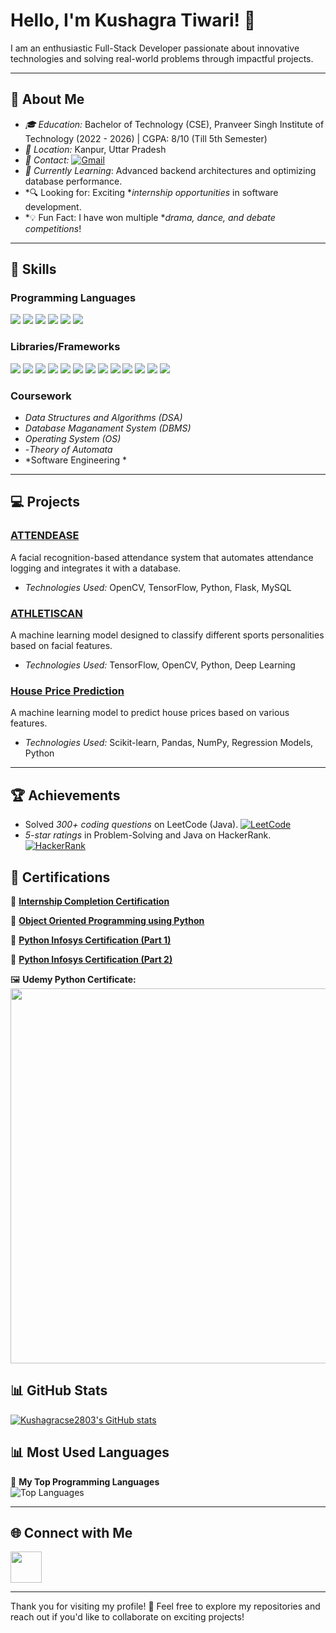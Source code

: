 # Hello, I'm Kushagra Tiwari! 👋

I am an enthusiastic Full-Stack Developer passionate about innovative technologies and solving real-world problems through impactful projects.

---

## 🌟 About Me
- *🎓 Education:* Bachelor of Technology (CSE), Pranveer Singh Institute of Technology (2022 - 2026) | CGPA: 8/10 (Till 5th Semester)
- *📍 Location:* Kanpur, Uttar Pradesh
- *👋 Contact:* [![Gmail](https://img.shields.io/badge/-Gmail-D14836?style=flat-square&logo=gmail&logoColor=white)](mailto:kushagracse.techai@gmail.com)
- *🌱 Currently Learning*: Advanced backend architectures and optimizing database performance.  
- *🔍 Looking for: Exciting **internship opportunities* in software development.  
- *💡 Fun Fact: I have won multiple **drama, dance, and debate competitions*!  
---

## 🚀 Skills

### Programming Languages
<p>  
  <img src="https://img.shields.io/badge/-Java-007396?style=for-the-badge&logo=java&logoColor=white">  
  <img src="https://img.shields.io/badge/-Python-3776AB?style=for-the-badge&logo=python&logoColor=white">    
  <img src="https://img.shields.io/badge/-HTML5-E34F26?style=for-the-badge&logo=html5&logoColor=white">  
  <img src="https://img.shields.io/badge/-CSS3-1572B6?style=for-the-badge&logo=css3&logoColor=white">  
  <img src="https://img.shields.io/badge/-JavaScript-F7DF1E?style=for-the-badge&logo=javascript&logoColor=black">  
  <img src="https://img.shields.io/badge/-SQL-4479A1?style=for-the-badge&logo=MySQL&logoColor=white">   
  
</p>  


### Libraries/Frameworks
<p>  
  <img src="https://img.shields.io/badge/-SQLite-003B57?style=for-the-badge&logo=sqlite&logoColor=white">  
  <img src="https://img.shields.io/badge/-MySQL-4479A1?style=for-the-badge&logo=mysql&logoColor=white">  
  <img src="https://img.shields.io/badge/-Django-092E20?style=for-the-badge&logo=django&logoColor=white">  
  <img src="https://img.shields.io/badge/-Tkinter-ffcc00?style=for-the-badge&logo=python&logoColor=black">  
  <img src="https://img.shields.io/badge/-Machine%20Learning-FF6F00?style=for-the-badge&logo=opencv&logoColor=white">  
  <img src="https://img.shields.io/badge/-Pandas-150458?style=for-the-badge&logo=pandas&logoColor=white">  
  <img src="https://img.shields.io/badge/-NumPy-013243?style=for-the-badge&logo=numpy&logoColor=white">  
  <img src="https://img.shields.io/badge/-Scikit%20Learn-F7931E?style=for-the-badge&logo=scikitlearn&logoColor=black">  
  <img src="https://img.shields.io/badge/-TensorFlow-FF6F00?style=for-the-badge&logo=tensorflow&logoColor=white">  
  <img src="https://img.shields.io/badge/-PyTorch-EE4C2C?style=for-the-badge&logo=pytorch&logoColor=white">  
  <img src="https://img.shields.io/badge/-OpenCV-5C3EE8?style=for-the-badge&logo=opencv&logoColor=white"> 
  <img src="https://img.shields.io/badge/-Git-F05032?style=for-the-badge&logo=git&logoColor=white">  
  <img src="https://img.shields.io/badge/-VSCode-007ACC?style=for-the-badge&logo=visual-studio-code&logoColor=white">  
</p>  


### Coursework
- *Data Structures and Algorithms (DSA)*
- *Database Maganament System (DBMS)*
- *Operating System (OS)*
- -*Theory of Automata*
- *Software Engineering *
---
## 💻 Projects

### [ATTENDEASE](https://github.com/yourusername/Attendease)
A facial recognition-based attendance system that automates attendance logging and integrates it with a database.  
- *Technologies Used:* OpenCV, TensorFlow, Python, Flask, MySQL  

### [ATHLETISCAN](https://github.com/yourusername/Athletiscan)
A machine learning model designed to classify different sports personalities based on facial features.  
- *Technologies Used:* TensorFlow, OpenCV, Python, Deep Learning  

### [House Price Prediction](https://github.com/yourusername/House-Price-Prediction)
A machine learning model to predict house prices based on various features.  
- *Technologies Used:* Scikit-learn, Pandas, NumPy, Regression Models, Python 

---

## 🏆 Achievements
- Solved *300+ coding questions* on LeetCode (Java). [![LeetCode](https://img.shields.io/badge/LeetCode-%23FFA116.svg?style=flat-square&logo=leetcode&logoColor=white)](https://leetcode.com/u/kushagra_tiwari2803)
- *5-star ratings* in Problem-Solving and Java on HackerRank. [![HackerRank](https://img.shields.io/badge/-HackerRank-2EC866?style=flat-square&logo=HackerRank&logoColor=white)](https://www.hackerrank.com/profile/CSAI_1520095)

## 📜 Certifications  

📜 **[Internship Completion Certification](https://drive.google.com/drive/u/0/folders/1-55XjwMwP_QG2yGygYwK_HS1bNlpG9LK)**  

📜 **[Object Oriented Programming using Python](https://drive.google.com/file/d/1rlPEhGVQWgXm__Ckj-RI3ejXPIUUF5BB/view?usp=drive_link)**  

📜 **[Python Infosys Certification (Part 1)](https://drive.google.com/file/d/1xgV8GKB1qinWrRbCxY08PzIAh0VwbvOB/view?usp=drive_link)**  

📜 **[Python Infosys Certification (Part 2)](https://drive.google.com/file/d/1OsMOlwCx7KcjOAH7IiaKyiIOLthErD9r/view?usp=drive_link)**  

🖼️ **Udemy Python Certificate:**  
<img src="https://drive.google.com/uc?export=view&id=1BJHDyrK-V80lgDlnFu1MJrOXOYoXwgei" width="600px">  

## 📊 GitHub Stats  

[![Kushagracse2803's GitHub stats](https://github-readme-stats.vercel.app/api?username=Kushagracse2803)](https://github.com/Kushagracse2803)
## 📊 Most Used Languages  

🎯 **My Top Programming Languages**  
![Top Languages](https://github-readme-stats.vercel.app/api/top-langs/?username=Kushagracse2803&layout=compact&theme=tokyonight&langs_count=8&hide=css,html)  


---

## 🌐 Connect with Me
<a href="https://porfolio-lake-three.vercel.app/" target="_blank">
  <img src="https://img.shields.io/badge/Portfolio-000?style=for-the-badge&logo=web&logoColor=white" height="50">
</a>

---

Thank you for visiting my profile! 🌟 Feel free to explore my repositories and reach out if you'd like to collaborate on exciting projects!

